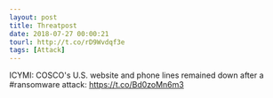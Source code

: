 ```yaml
---
layout: post
title: Threatpost
date: 2018-07-27 00:00:21
tourl: http://t.co/rD9Wvdqf3e
tags: [Attack]
---
```

ICYMI: COSCO's U.S. website and phone lines remained down after a #ransomware attack: https://t.co/Bd0zoMn6m3